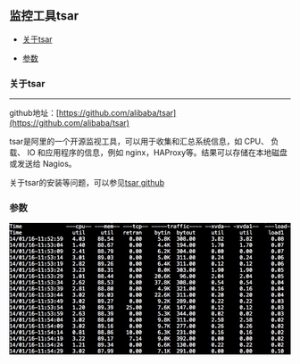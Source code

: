 

## 监控工具tsar

*   [关于tsar](#pre)

*   [参数](#param)

<h3 id="pre">关于tsar</h3>

***

github地址：[https://github.com/alibaba/tsar](https://github.com/alibaba/tsar)

tsar是阿里的一个开源监视工具，可以用于收集和汇总系统信息，如 CPU、 负载、 IO 和应用程序的信息，例如 nginx，HAProxy等。结果可以存储在本地磁盘或发送给 Nagios。

关于tsar的安装等问题，可以参见[tsar github](https://github.com/alibaba/tsar)



<h3 id="param">参数</h3>

 ![tsar](/Resource/2016/tsar001.png)
